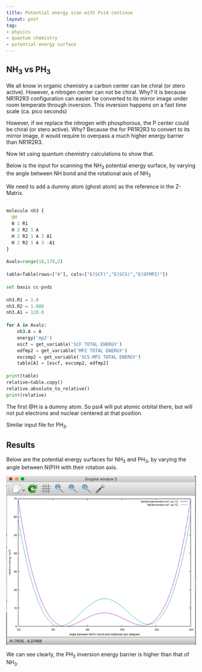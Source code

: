 ```yaml
---
title: Potential energy scan with Psi4 continue
layout: post
tag:
- physics
- quantum chemistry
- potential energy surface
---
```


## NH<sub>3</sub> vs PH<sub>3</sub>
We all know in organic chemistry a carbon center can be chiral (or stero active). However, a nitrogen center can not be chiral. Why? It is because NR1R2R3 configuration can easier be converted to its mirror image under room temperate through inversion. This inversion happens on a fast time scale (ca. pico seconds)

However, if we replace the nitrogen with phosphorous, the P center could be chiral (or stero active). Why? Because the for PR1R2R3 to convert to its mirror image, it would require to overpass a much higher energy barrier than NR1R2R3.

Now let using quantum chemistry calculations to show that.

Below is the input for scanning the NH<sub>3</sub> potential energy surface, by varying the angle between NH bond and the rotational axis of NH<sub>3</sub>

We need to add a dummy atom (ghost atom) as the reference in the Z-Matrix.

```python

molecule nh3 {
  @H 
  N 1 R1
  H 2 R2 1 A
  H 2 R2 1 A 3 A1
  H 2 R2 1 A 3 -A1
}

Avals=range(10,170,2)

table=Table(rows=["A"], cols=["E(SCF)","E(SCS)","E(DFMP2)"])

set basis cc-pvdz

nh3.R1 = 1.0
nh3.R2 = 1.008
nh3.A1 = 120.0

for A in Avals:
    nh3.A = A
    energy('mp2')
    escf = get_variable('SCF TOTAL ENERGY')
    edfmp2 = get_variable('MP2 TOTAL ENERGY')
    escsmp2 = get_variable('SCS-MP2 TOTAL ENERGY')
    table[A] = [escf, escsmp2, edfmp2]

print(table)
relative=table.copy()
relative.absolute_to_relative()
print(relative)

```
The first @H is a dummy atom. So psi4 will put atomic orbital there, but will not put electrons and nuclear centered at that position.

Similar input file for PH<sub>3</sub>.

## Results
Below are the potential energy surfaces for NH<sub>3</sub> and PH<sub>3</sub>, by varying the angle between N(P)H with their rotation axis.

![alt nh3 and ph3 pes](/assets/img/nh3_ph3.png)

We can see clearly, the PH<sub>3</sub> inversion energy barrier is higher than that of NH<sub>3</sub>.